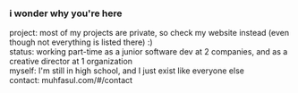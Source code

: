 ### i wonder why you're here

project: most of my projects are private, so check my website instead (even though not everything is listed there) :)  
status: working part-time as a junior software dev at 2 companies, and as a creative director at 1 organization  
myself: I'm still in high school, and I just exist like everyone else  
contact: muhfasul.com/#/contact  



<!--
**muhfasul159/muhfasul159** is a ✨ _special_ ✨ repository because its `README.md` (this file) appears on your GitHub profile.

Here are some ideas to get you started:

- 🔭 I’m currently working on ...
- 🌱 I’m currently learning ...
- 👯 I’m looking to collaborate on ...
- 🤔 I’m looking for help with ...
- 💬 Ask me about ...
- 📫 How to reach me: ...
- 😄 Pronouns: ...
- ⚡ Fun fact: ...
-->
